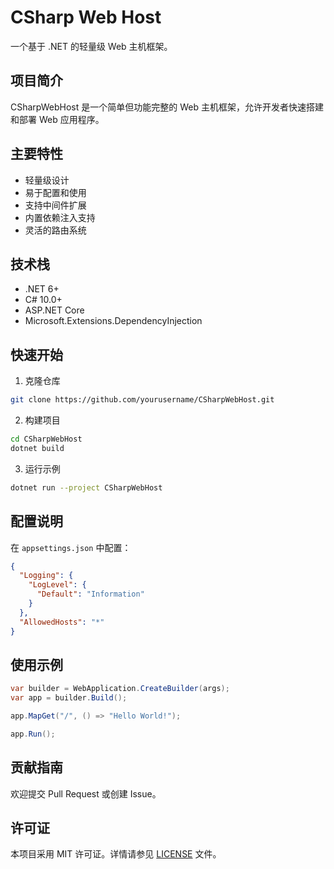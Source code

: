# CSharp Web Host

一个基于 .NET 的轻量级 Web 主机框架。

## 项目简介

CSharpWebHost 是一个简单但功能完整的 Web 主机框架，允许开发者快速搭建和部署 Web 应用程序。

## 主要特性

- 轻量级设计
- 易于配置和使用
- 支持中间件扩展
- 内置依赖注入支持
- 灵活的路由系统

## 技术栈

- .NET 6+
- C# 10.0+
- ASP.NET Core
- Microsoft.Extensions.DependencyInjection

## 快速开始

1. 克隆仓库
```bash
git clone https://github.com/yourusername/CSharpWebHost.git
```

2. 构建项目
```bash
cd CSharpWebHost
dotnet build
```

3. 运行示例
```bash
dotnet run --project CSharpWebHost
```

## 配置说明

在 `appsettings.json` 中配置：

```json
{
  "Logging": {
    "LogLevel": {
      "Default": "Information"
    }
  },
  "AllowedHosts": "*"
}
```

## 使用示例

```csharp
var builder = WebApplication.CreateBuilder(args);
var app = builder.Build();

app.MapGet("/", () => "Hello World!");

app.Run();
```

## 贡献指南

欢迎提交 Pull Request 或创建 Issue。

## 许可证

本项目采用 MIT 许可证。详情请参见 [LICENSE](LICENSE) 文件。
